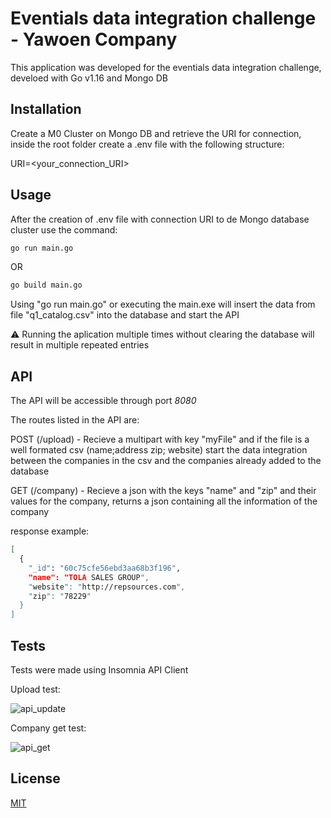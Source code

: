 # Eventials data integration challenge - Yawoen Company 

This application was developed for the eventials data integration challenge, develoed with Go v1.16 and Mongo DB

## Installation

Create a M0 Cluster on Mongo DB and retrieve the URI for connection, inside the root folder create a .env file with the following structure:

URI=<your_connection_URI>

## Usage

After the creation of .env file with connection URI to de Mongo database cluster use the command:

```Bash
go run main.go
```

OR

```Bash
go build main.go
```

Using "go run main.go" or executing the main.exe will insert the data from file "q1_catalog.csv" into the database and start the API

⚠️ Running the aplication multiple times without clearing the database will result in multiple repeated entries

## API

The API will be accessible through port *8080*

The routes listed in the API are:

POST (/upload) - Recieve a multipart with key "myFile" and if the file is a well formated csv (name;address zip; website) start the data integration
between the companies in the csv and the companies already added to the database

GET (/company) - Recieve a json with the keys "name" and "zip" and their values for the company, returns a json containing all the information of the company 

response example:
```Bash
[
  {
    "_id": "60c75cfe56ebd3aa68b3f196",
    "name": "TOLA SALES GROUP",
    "website": "http://repsources.com",
    "zip": "78229"
  }
]
```

## Tests

Tests were made using Insomnia API Client

Upload test:

![api_update](https://user-images.githubusercontent.com/39135867/121907869-d9a48a80-cd02-11eb-8096-d9b1a35fc7a6.png)

Company get test:

![api_get](https://user-images.githubusercontent.com/39135867/121907871-da3d2100-cd02-11eb-888d-88fe5cb4c96b.png)


## License
[MIT](https://choosealicense.com/licenses/mit/)
